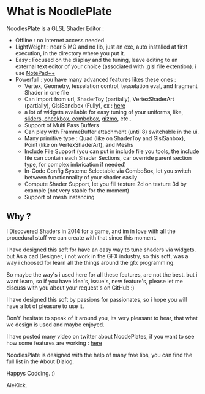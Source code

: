 What is NoodlePlate
=============

NoodlesPlate is a GLSL Shader Editor :
  * Offline : no internet access needed
  * LightWeight : near 5 MO and no lib, just an exe, auto installed at first execution, in the directory where you put it.
  * Easy : Focused on the display and the tuning, leave editing to an external text editor of your choice (associated with .glsl file extention). i use [NotePad++](https://notepad-plus-plus.org/fr/)
  * Powerfull : you have many advanced features likes these ones :
    * Vertex, Geometry, tesselation control, tesselation eval, and fragment Shader in one file
    * Can Import from url, ShaderToy (partially), VertexShaderArt (partially), GlslSandbox (Fully), ex : [here](https://twitter.com/aiekick/status/1097303744717438983)
    * a lot of widgets available for easy tuning of your uniforms, like, [sliders, checkbox, combobox](https://twitter.com/aiekick/status/1099803274180521984), [gizmo](https://twitter.com/aiekick/status/1095428778908680192), etc..
    * Support of Multi Pass Buffers
    * Can play with FrammeBuffer attachment (until 8) switchable in the ui.
    * Many primitive type : Quad (like on ShaderToy and GlslSanbox), Point (like on VertexShaderArt), and Meshs
    * Include File Support (you can put in include file you tools, the include file can contain each Shader Sections, car override parent section type, for complex imbrication if needed)
    * In-Code Config Systeme Selectable via ComboBox, let you switch between functionnality of your shader easily
    * Compute Shader Support, let you fill texture 2d on texture 3d by example (not very stable for the moment)
    * Support of mesh instancing
    
## Why ?

I Discovered Shaders in 2014 for a game, and im in love with all the procedural stuff we can create with that since this moment.

I have designed this soft for have an easy way to tune shaders via widgets. but As a cad Designer, i not work in the GFX industry, 
so this soft, was a way i choosed for learn all the things around the gfx programming.

So maybe the way's i used here for all these features, are not the best. but i want learn, 
so if you have idea's, issue's, new feature's, please let me discuss with you about your request's on GitHub :)

I have designed this soft by passions for passionates, so i hope you will have a lot of pleasure to use it. 

Don't' hesitate to speak of it around you, its very pleasant to hear, that what we design is used and maybe enjoyed.

I have posted many video on twitter about NoodePlates, if you want to see how some features are working : [here](https://twitter.com/hashtag/noodlesplate?src=hash)

NoodlesPlate is designed with the help of many free libs, you can find the full list in the About Dialog.

Happys Codding. :)

AieKick.

